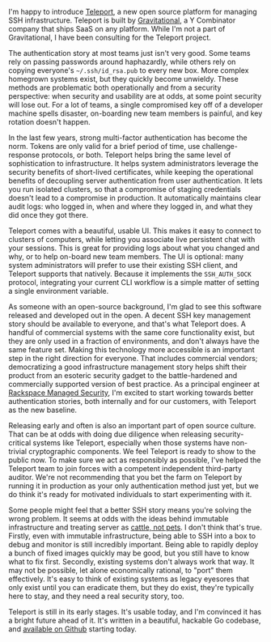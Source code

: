 <!--
.. title: Introducing Teleport
.. slug: introducing-teleport
.. date: 2016-03-12 09:35:56 UTC-08:00
.. tags: private,security
.. category:
.. link:
.. description: Teleport is modern SSH infrastructure management.
.. type: text
-->

I'm happy to introduce [Teleport][teleport], a new open source platform for
managing SSH infrastructure. Teleport is built by [Gravitational][grav], a Y
Combinator company that ships SaaS on any platform. While I'm not a part of
Gravitational, I have been consulting for the Teleport project.

The authentication story at most teams just isn't very good. Some teams rely
on passing passwords around haphazardly, while others rely on copying
everyone's `~/.ssh/id_rsa.pub` to every new box. More complex homegrown
systems exist, but they quickly become unwieldy. These methods are problematic
both operationally and from a security perspective: when security and
usability are at odds, at some point security will lose out. For a lot of
teams, a single compromised key off of a developer machine spells disaster,
on-boarding new team members is painful, and key rotation doesn't happen.

In the last few years, strong multi-factor authentication has become the
norm. Tokens are only valid for a brief period of time, use challenge-response
protocols, or both. Teleport helps bring the same level of sophistication to
infrastructure. It helps system administrators leverage the security benefits
of short-lived certificates, while keeping the operational benefits of
decoupling server authentication from user authentication. It lets you run
isolated clusters, so that a compromise of staging credentials doesn't lead to
a compromise in production. It automatically maintains clear audit logs: who
logged in, when and where they logged in, and what they did once they got
there.

Teleport comes with a beautiful, usable UI. This makes it easy to connect to
clusters of computers, while letting you associate live persistent chat with
your sessions. This is great for providing logs about what you changed and
why, or to help on-board new team members. The UI is optional: many system
administrators will prefer to use their existing SSH client, and Teleport
supports that natively.  Because it implements the `SSH_AUTH_SOCK` protocol,
integrating your current CLI workflow is a simple matter of setting a single
environment variable.

As someone with an open-source background, I'm glad to see this software
released and developed out in the open. A decent SSH key management story
should be available to everyone, and that's what Teleport does. A handful of
commercial systems with the same core functionality exist, but they are only
used in a fraction of environments, and don't always have the same feature
set. Making this technology more accessible is an important step in the right
direction for everyone. That includes commercial vendors; democratizing a good
infrastructure management story helps shift their product from an esoteric
security gadget to the battle-hardened and commercially supported version of
best practice. As a principal engineer at [Rackspace Managed Security][rms],
I'm excited to start working towards better authentication stories, both
internally and for our customers, with Teleport as the new baseline.

Releasing early and often is also an important part of open source
culture. That can be at odds with doing due diligence when releasing
security-critical systems like Teleport, especially when those systems have
non-trivial cryptographic components. We feel Teleport is ready to show to the
public now. To make sure we act as responsibly as possible, I've helped the
Teleport team to join forces with a competent independent third-party
auditor. We're not recommending that you bet the farm on Teleport by running
it in production as your only authentication method just yet, but we do think
it's ready for motivated individuals to start experimenting with it.

Some people might feel that a better SSH story means you're solving the wrong
problem. It seems at odds with the ideas behind immutable infrastructure and
treating server as [cattle, not pets][cattle]. I don't think that's
true. Firstly, even with immutable infrastructure, being able to SSH into a
box to debug and monitor is still incredibly important. Being able to rapidly
deploy a bunch of fixed images quickly may be good, but you still have to know
what to fix first. Secondly, existing systems don't always work that way. It
may not be possible, let alone economically rational, to "port" them
effectively. It's easy to think of existing systems as legacy eyesores that
only exist until you can eradicate them, but they do exist, they're typically
here to stay, and they need a real security story, too.

Teleport is still in its early stages. It's usable today, and I'm convinced it
has a bright future ahead of it. It's written in a beautiful, hackable Go
codebase, and [available on Github][teleport] starting today.

[teleport]: https://github.com/gravitational/teleport
[grav]: http://www.gravitational.com/
[rms]: https://www.rackspace.com/security/
[cattle]: https://blog.engineyard.com/2014/pets-vs-cattle
